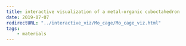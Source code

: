 ```yaml
---
title: interactive visualization of a metal-organic cuboctahedron
date: 2019-07-07
redirectURL: "../interactive_viz/Mo_cage/Mo_cage_viz.html"
tags:
    - materials
---
```

